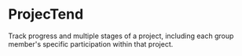 # ProjecTend
Track progress and multiple stages of a project, including each group member's specific participation within that project.
